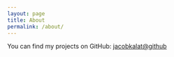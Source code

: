 ```yaml
---
layout: page
title: About
permalink: /about/
---
```


You can find my projects on GitHub:
[jacobkalat@github](https://github.com/jacobkalat)
